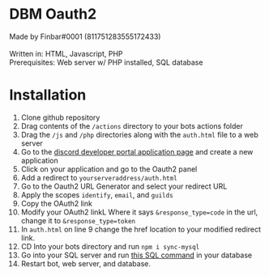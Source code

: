 # DBM Oauth2

Made by Finbar#0001 (811751283555172433)
<br><br>
Written in: HTML, Javascript, PHP
<br>
Prerequisites: Web server w/ PHP installed, SQL database

# Installation

1. Clone github repository
2. Drag contents of the `/actions` directory to your bots actions folder
3. Drag the `/js` and `/php` directories along with the `auth.html` file to a web server
4. Go to the [discord developer portal application page](https://discord.com/developers/applications) and create a new application
5. Click on your application and go to the Oauth2 panel
6. Add a redirect to `yourserveraddress/auth.html`
7. Go to the Oauth2 URL Generator and select your redirect URL
8. Apply the scopes `identify`, `email`, and `guilds`
9. Copy the OAuth2 link
10. Modify your OAuth2 linkL Where it says `&response_type=code` in the url, change it to `&response_type=token`
11. In `auth.html` on line 9 change the href location to your modified redirect link.
12. CD Into your bots directory and run `npm i sync-mysql`
13. Go into your SQL server and run [this SQL command](https://github.com/OneAndonlyFinbar/dbm-oauth2/blob/main/createDatabase.sql) in your database
14. Restart bot, web server, and database.
